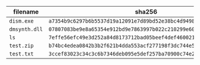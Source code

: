 |filename|sha256|
|-|-|
|`dism.exe`|`a7354b9c6297b6b5537d19a12091e7d89bd52e38bc4d9498fa63aa8c3e700cb6`|
|`dmsynth.dll`|`07807083be9e8a65354e912bd9e7863997b022c210299e60ce25f6e9ddccf1ac`|
|`ls`|`7effe56efc49e3d252a84d8173712bad05beef4def460021a1c7865247125fee`|
|`test.zip`|`b74bc4edea0842b3b2f621b4dda553acf277198f3dc744e581e00141ad681ef3`|
|`test.txt`|`3ccef83023c34c3c6b7346deb095e5def257ba70900c74e2e676cbe001bc7a51`|